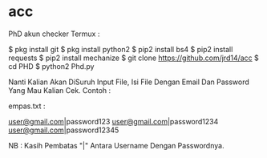 # acc
PhD akun checker
Termux :

$ pkg install git
$ pkg install python2
$ pip2 install bs4
$ pip2 install requests
$ pip2 install mechanize
$ git clone https://github.com/jrd14/acc
$ cd PHD
$ python2 Phd.py

Nanti Kalian Akan DiSuruh Input File, Isi File Dengan Email Dan Password Yang Mau Kalian Cek. Contoh :

empas.txt :

user@gmail.com|password123
user@gmail.com|password1234
user@gmail.com|password12345

NB : Kasih Pembatas "|" Antara Username Dengan Passwordnya.
